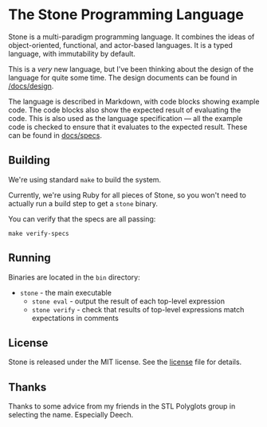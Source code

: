 The Stone Programming Language
==============================

Stone is a multi-paradigm programming language. It combines the ideas of object-oriented,
functional, and actor-based languages. It is a typed language, with immutability by default.

This is a *very* new language, but I've been thinking about the design of the language for
quite some time. The design documents can be found in [/docs/design](/docs/design).

The language is described in Markdown, with code blocks showing example code.
The code blocks also show the expected result of evaluating the code.
This is also used as the language specification —
all the example code is checked to ensure that it evaluates to the expected result.
These can be found in [docs/specs](docs/specs).


Building
--------

We're using standard `make` to build the system.

Currently, we're using Ruby for all pieces of Stone,
so you won't need to actually run a build step to get a `stone` binary.

You can verify that the specs are all passing:

~~~ shell
make verify-specs
~~~


Running
-------

Binaries are located in the `bin` directory:

* `stone` - the main executable
    * `stone eval` - output the result of each top-level expression
    * `stone verify` - check that results of top-level expressions match expectations in comments


License
-------

Stone is released under the MIT license. See the [license](/LICENSE) file for details.


Thanks
------

Thanks to some advice from my friends in the STL Polyglots group in selecting the name.
Especially Deech.
